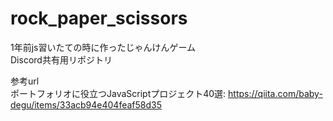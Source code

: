 # rock_paper_scissors
1年前js習いたての時に作ったじゃんけんゲーム  
Discord共有用リポジトリ

参考url  
ポートフォリオに役立つJavaScriptプロジェクト40選: 
https://qiita.com/baby-degu/items/33acb94e404feaf58d35
